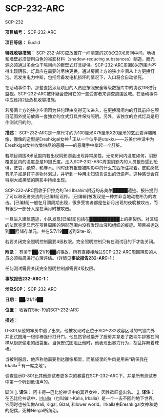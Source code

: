 # SCP-232-ARC
                        




SCP-232



**项目编号：** SCP-232-ARC

**项目等级：** Euclid

**特殊收容措施：** SCP-232-ARC应放置在一间清空的20米X20米房间中间。地板和墙壁必须使用白色的减影材料（shadow-reducing substances）制造，而光源必须通过多台位于隔间内的嵌壁式灯具提供。SCP-232-ARC周围8米范围内不得出现阴影。灯具应在需要时尽快更换，通过房间上方的狭小空间从上方更换灯泡。若发生电力中断，包括后备发电机损坏的情况下，入口将会自动锁死。

在活动事件中，那些直接涉及项目的人员应按照安全等级数据库中的协议11B进行监视。SCP-232-ARC被怀疑会使用它的一些受害者来调查周围区域。在活动事件中应维持2级危机收容措施。

若房间上方的狭小空间因为任何理由变得无法进入，在更换房间内的灯具前应在项目范围外提前放置一套独立的立式灯具并保持照明。另外，该独立的立式灯具是用作测试目的的。

**描述：** SCP-232-ARC是一座尺寸约为100厘米X75厘米X20厘米的玄武岩浮雕雕像，雕像的造型是Ereshkigal女神<sup class='footnoteref'>
 <a shape='rect' class='footnoteref' id='footnoteref-1' href='javascript:;' onclick='WIKIDOT.page.utils.scrollToReference(&apos;footnote-1&apos;)'>1</a>
</sup>正从一个似乎是utukku——苏美尔神话中为Ereshkigal女神收集供品的恶魔——的恶魔手中拿起一个肝脏。

若项目周围8米范围内若出现阴影则会出现异常属性。无论房间内温度如何，阴影覆盖区内的温度总是10摄氏度。走入SCP-232-ARC周围阴影内的人员报告感到恐惧，悲哀，绝望，和麻木。同时还有报告被阴影中的什么东西所注视着，皮肤感觉有爪子或是钉子类物体划过，并听到一种用未知语言说出的低语声。这种感觉会在特别大或黑暗的阴影中持续出现。

SCP-232-ARC回收于伊拉克的Tell Ibrahim附近的苏美尔█████遗迹。报告提到了可以和死者交流的[已编辑]谣传。[已编辑]被发现是一种并非当地动物所为的攻击。[已编辑]一般在月圆周期出现，很多受害者都是在新月出现的夜晚被攻击，而有很少一部分人是在满月时被攻击。

一旦进入建筑遗迹，小队发现[已编辑]包括在██████████上的撕裂伤。对区域的法医鉴定显示在项目周围的阴影范围内没有发现血液和组织的痕迹。项目被运送到██号储存单元，并在5/7/19██送到Site-19。

若要关闭完全照明控制需要4级权限。完全照明控制只有在测试目的下才能关闭。

**附录：** 有鉴于██/21/19██的事故，所有直接接触过SCP-232-ARC周围阴影的人员必须每周进行心理评估。（详情见**事故报告232-ARC-1** ）

任何测试需要关闭完全照明控制都需要4级权限。

**事故报告232-ARC-1：** 

**涉及SCP：** SCP-232-ARC

**日期：** ██/21/19██

**位置：** 收容在Site-19的SCP-232-ARC

**描述：** 

D-801从他的牢房中逃了出来。他被发现时正位于SCP-232收容区域的气锁门外并正试图用一根球棒强行打开门。他显然曾经撬开了厨房并拿走了数块牛排塞在同样从厨房偷走的纸袋里。当保安试图阻止他时，他表现出暴力行为，胡乱挥舞着球棒。

当被制服后，他声称他需要到达雕像那里，而纸袋里的牛肉是用来“确保我在Irkalla<sup class='footnoteref'>
 <a shape='rect' class='footnoteref' id='footnoteref-2' href='javascript:;' onclick='WIKIDOT.page.utils.scrollToReference(&apos;footnote-2&apos;)'>2</a>
</sup>有一席之地”。

调查显示D-801比其他测试者更多次的暴露在SCP-232-ARC下，并是所有测试者中第一个听到低语声的。



脚注
<a shape='rect' href='javascript:;' onclick='WIKIDOT.page.utils.scrollToReference(&apos;footnoteref-1&apos;)'>1</a>. **译注：** 阿卡德—巴比伦神话中的冥界女神，因性欲旺盛出名。
<a shape='rect' href='javascript:;' onclick='WIKIDOT.page.utils.scrollToReference(&apos;footnoteref-2&apos;)'>2</a>. **译注：** 在巴比伦神话中，[Irkalla](//scp-wiki-cn.wikidot.comhttp://en.wikipedia.org/wiki/Irkalla)（也叫做Ir-Kalla, Irkalia）是一个一去不回的地下世界。它同时也被叫做Arali, Kigal, Gizal, 和lower world。Irkalla由Ereshkigal女神和她的配偶，死神Nergal所统治。


                    